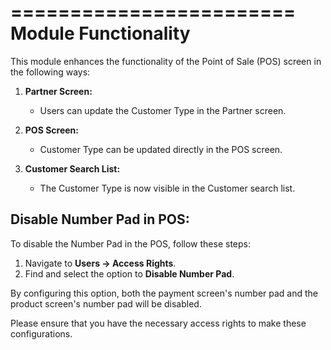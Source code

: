 ========================
Module Functionality
========================

This module enhances the functionality of the Point of Sale (POS) screen in the following ways:

1. **Partner Screen:**
   - Users can update the Customer Type in the Partner screen.

2. **POS Screen:**
   - Customer Type can be updated directly in the POS screen.

3. **Customer Search List:**
   - The Customer Type is now visible in the Customer search list.

Disable Number Pad in POS:
--------------------------

To disable the Number Pad in the POS, follow these steps:

1. Navigate to **Users -> Access Rights**.
2. Find and select the option to **Disable Number Pad**.

By configuring this option, both the payment screen's number pad and the product screen's number pad will be disabled.

Please ensure that you have the necessary access rights to make these configurations.
